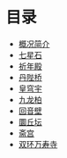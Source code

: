 # 目录

- [概况简介](./README.md)
- [七星石]()
- [祈年殿]()
- [丹陛桥]()
- [皇穹宇]()
- [九龙柏](./Juniperus-chinensis.md)
- [回音壁]()
- [圜丘坛]()
- [斋宫]()
- [双环万寿寺]()
